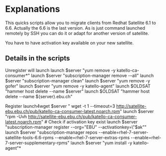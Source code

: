 
# Explanations 
This quicks scripts allow you to migrate clients from Redhat Satellite 6.1 to 6.6.
Actually the 6.6 is the last version. 
As is just command launched remotely by SSH you can do it or adapt for another version of satellite. 

You have to have activation key available on your new satellite. 

## Details in the scripts

Unregister will launch
	launch $server "yum remove -y katello-ca-consumer\*"
	launch $server "subscription-manager remove -–all"
	launch $server "subscription-manager clean"
	launch $server "yum remove -y gofer"
	launch $server "yum remove -y katello-agent"
	launch $OLDSAT "hammer host delete --name $server"
	launch $OLDSAT "hammer host delete --name ${server}.ebu.ch"

Register
	launch4wget $server " wget -t 1 --timeout=3 http://satellite-ebu.ebu.ch/pub/katello-ca-consumer-latest.noarch.rpm"
	launch $server "rpm -Uvh http://satellite-ebu.ebu.ch/pub/katello-ca-consumer-latest.noarch.rpm"
	# Check if activation key exist
	launch $server "subscription-manager register --org="EBU" --activationkey=\"$ak\""
	launch $server "subscription-manager repos --enable=rhel-7-server-satellite-tools-6.6-rpms --enable=rhel-7-server-extras-rpms --enable=rhel-7-server-supplementary-rpms"
	launch $server "yum install -y katello-agent"*
